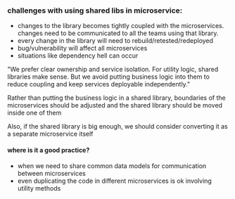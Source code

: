 ### challenges with using shared libs in microservice:

- changes to the library becomes tightly coupled with the microservices.
changes need to be communicated to all the teams using that library.
- every change in the library will need to rebuild/retested/redeployed
- bug/vulnerability will affect all microservices
- situations like dependency hell can occur

"We prefer clear ownership and service isolation.
For utility logic, shared libraries make sense.
But we avoid putting business logic into them to reduce coupling and keep services deployable independently."

Rather than putting the business logic in a shared library, boundaries of the microservices
should be adjusted and the shared library should be moved inside one of them

Also, if the shared library is big enough, we should consider converting it as a separate
microservice itself


#### where is it a good practice?

- when we need to share common data models for communication between microservices
- even duplicating the code in different microservices is ok involving utility methods